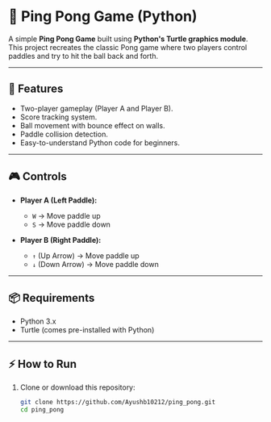 # 🏓 Ping Pong Game (Python)

A simple **Ping Pong Game** built using **Python's Turtle graphics module**.  
This project recreates the classic Pong game where two players control paddles and try to hit the ball back and forth.

---

## 🚀 Features
- Two-player gameplay (Player A and Player B).
- Score tracking system.
- Ball movement with bounce effect on walls.
- Paddle collision detection.
- Easy-to-understand Python code for beginners.

---

## 🎮 Controls
- **Player A (Left Paddle):**
  - `W` → Move paddle up  
  - `S` → Move paddle down  

- **Player B (Right Paddle):**
  - `↑` (Up Arrow) → Move paddle up  
  - `↓` (Down Arrow) → Move paddle down  

---

## 📦 Requirements
- Python 3.x  
- Turtle (comes pre-installed with Python)

---

## ⚡ How to Run
1. Clone or download this repository:  
   ```bash
   git clone https://github.com/Ayushb10212/ping_pong.git
   cd ping_pong
